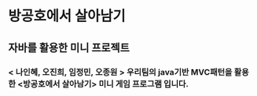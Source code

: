 # 방공호에서 살아남기
## 자바를 활용한 미니 프로젝트 
### < 나인혜, 오진희, 임정민, 오종원 > 우리팀의 java기반 MVC패턴을 활용한 <방공호에서 살아남기> 미니 게임 프로그램 입니다.
